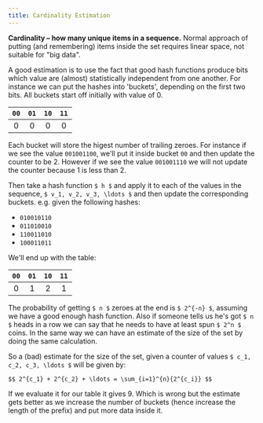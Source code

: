 ```yaml
---
title: Cardinality Estimation
---
```


**Cardinality – how many unique items in a sequence.** Normal approach
of putting (and remembering) items inside the set requires linear space,
not suitable for "big data".

A good estimation is to use the fact that good hash functions produce
bits which value are (almost) statistically independent from one another.
For instance we can put the hashes into 'buckets', depending on the
first two bits. All buckets start off initially with value of 0.

| `00` | `01` | `10` | `11` |
|:----:|:----:|:----:|:----:|
| 0    | 0    | 0    | 0    |


Each bucket will store the higest number of trailing zeroes. For instance
if we see the value `001001100`, we'll put it inside bucket `00` and then
update the counter to be 2. However if we see the value `001001110` we will
not update the counter because 1 is less than 2.

Then take a hash function `$ h $` and apply it to each of the values in
the sequence, `$ v_1, v_2, v_3, \ldots $` and then update the corresponding
buckets. e.g. given the following hashes:

 - `010010110`
 - `011010010`
 - `110011010`
 - `100011011`

We'll end up with the table:

| `00` | `01` | `10` | `11` |
|:----:|:----:|:----:|:----:|
| 0    | 1    | 2    | 1    |

The probability of getting `$ n $` zeroes at the end is `$ 2^{-n} $`,
assuming we have a good enough hash function. Also if someone tells us
he's got `$ n $` heads in a row we can say that he needs to have at least
spun `$ 2^n $` coins. In the same way we can have an estimate of the size
of the set by doing the same calculation.

So a (bad) estimate for the size of the set, given a counter of values
`$ c_1, c_2, c_3, \ldots $` will be given by:

`$$
2^{c_1} + 2^{c_2} + \ldots = \sum_{i=1}^{n}{2^{c_i}}
$$`

If we evaluate it for our table it gives 9. Which is wrong but the
estimate gets better as we increase the number of buckets (hence increase
the length of the prefix) and put more data inside it.
